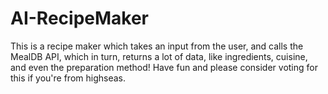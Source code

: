 # AI-RecipeMaker
This is a recipe maker which takes an input from the user, and calls the MealDB API, which in turn, returns a lot of data, like ingredients, cuisine, and even the preparation method! Have fun and please consider voting for this if you're from highseas.
